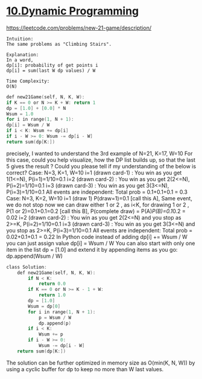 # [10.Dynamic Programming](/dynamic-programming.md)

https://leetcode.com/problems/new-21-game/description/

    Intuition:
    The same problems as "Climbing Stairs".
    
    Explanation:
    In a word,
    dp[i]: probability of get points i
    dp[i] = sum(last W dp values) / W
    
    Time Complexity:
    O(N)
    
```c
def new21Game(self, N, K, W):
if K == 0 or N >= K + W: return 1
dp = [1.0] + [0.0] * N
Wsum = 1.0
for i in range(1, N + 1):
dp[i] = Wsum / W
if i < K: Wsum += dp[i]
if i - W >= 0: Wsum -= dp[i - W]
return sum(dp[K:])
```

precisely, I wanted to understand the 3rd example of N=21, K=17, W=10
For this case, could you help visualize, how the DP list builds up, so that the last 5 gives the result ?
Could you please tell if my understanding of the below is correct?
Case: N=3, K=1, W=10
i=1 (drawn card-1) : You win as you get 1(1<=N), P(i=1)=1/10=0.1
i=2 (drawn card-2) : You win as you get 2(2<=N), P(i=2)=1/10=0.1
i=3 (drawn card-3) : You win as you get 3(3<=N), P(i=3)=1/10=0.1
All events are independent: Total prob = 0.1+0.1+0.1 = 0.3
Case: N=3, K=2, W=10
i=1 (draw 1) P(draw=1)=0.1 [call this A], Same event, we do not stop now we can draw either 1 or 2 , as i<K, for drawing 1 or 2 , P(1 or 2)=0.1+0.1=0.2 [call this B], P(complete draw) = P(A)*P(B)=0.1*0.2 = 0.02
i=2 (drawn card-2) : You win as you get 2(2<=N) and you stop as 2>=K, P(i=2)=1/10=0.1
i=3 (drawn card-3) : You win as you get 3(3<=N) and you stop as 2>=K, P(i=3)=1/10=0.1
All events are independent: Total prob = 0.02+0.1+0.1 = 0.22
In Python code instead of adding dp[i] += Wsum / W you can just assign value dp[i] = Wsum / W
You can also start with only one item in the list dp = [1.0] and extend it by appending items as you go: dp.append(Wsum / W)

```c
class Solution:
    def new21Game(self, N, K, W):
        if N < K:
            return 0.0
        if K == 0 or N >= K - 1 + W:
            return 1.0
        dp = [1.0]
        Wsum = dp[0]
        for i in range(1, N + 1):
            p = Wsum / W
            dp.append(p)
        if i < K:
            Wsum += p
        if i - W >= 0:
            Wsum -= dp[i - W]
    return sum(dp[K:])
```

The solution can be further optimized in memory size as O(min(K, N, W)) by using a cyclic buffer for dp to keep no more than W last values.

